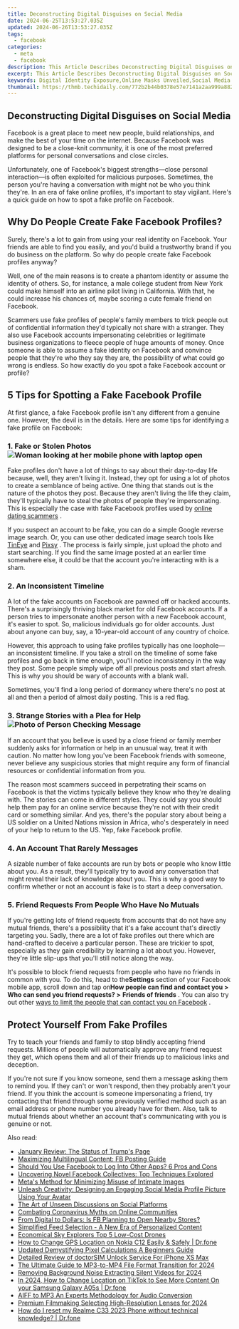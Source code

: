 ```yaml
---
title: Deconstructing Digital Disguises on Social Media
date: 2024-06-25T13:53:27.035Z
updated: 2024-06-26T13:53:27.035Z
tags:
  - facebook
categories:
  - meta
  - facebook
description: This Article Describes Deconstructing Digital Disguises on Social Media
excerpt: This Article Describes Deconstructing Digital Disguises on Social Media
keywords: Digital Identity Exposure,Online Masks Unveiled,Social Media Anonymity,Behind Screen Reality,Disguise in Digitization,Virtual Persona Insight,Cyber Self Deconstruction
thumbnail: https://thmb.techidaily.com/772b2b44b0378e57e7141a2aa999a88263926bcf3e3ae208c5af8f61bf24deca.jpg
---
```


## Deconstructing Digital Disguises on Social Media

 Facebook is a great place to meet new people, build relationships, and make the best of your time on the internet. Because Facebook was designed to be a close-knit community, it is one of the most preferred platforms for personal conversations and close circles.

 Unfortunately, one of Facebook's biggest strengths—close personal interaction—is often exploited for malicious purposes. Sometimes, the person you're having a conversation with might not be who you think they're. In an era of fake online profiles, it's important to stay vigilant. Here's a quick guide on how to spot a fake profile on Facebook.

## Why Do People Create Fake Facebook Profiles?

 Surely, there's a lot to gain from using your real identity on Facebook. Your friends are able to find you easily, and you'd build a trustworthy brand if you do business on the platform. So why do people create fake Facebook profiles anyway?

 Well, one of the main reasons is to create a phantom identity or assume the identity of others. So, for instance, a male college student from New York could make himself into an airline pilot living in California. With that, he could increase his chances of, maybe scoring a cute female friend on Facebook.

 Scammers use fake profiles of people's family members to trick people out of confidential information they'd typically not share with a stranger. They also use Facebook accounts impersonating celebrities or legitimate business organizations to fleece people of huge amounts of money. Once someone is able to assume a fake identity on Facebook and convince people that they're who they say they are, the possibility of what could go wrong is endless. So how exactly do you spot a fake Facebook account or profile?

## 5 Tips for Spotting a Fake Facebook Profile

 At first glance, a fake Facebook profile isn't any different from a genuine one. However, the devil is in the details. Here are some tips for identifying a fake profile on Facebook:

### 1\. Fake or Stolen Photos ![Woman looking at her mobile phone with laptop open](https://static1.makeuseofimages.com/wordpress/wp-content/uploads/2022/09/Woman-looking-at-her-mobile-phone-with-laptop-open.jpg)

 Fake profiles don't have a lot of things to say about their day-to-day life because, well, they aren't living it. Instead, they opt for using a lot of photos to create a semblance of being active. One thing that stands out is the nature of the photos they post. Because they aren't living the life they claim, they'll typically have to steal the photos of people they're impersonating. This is especially the case with fake Facebook profiles used by [online dating scammers](https://www.makeuseof.com/tag/spot-avoid-online-dating-scammer/) .

 If you suspect an account to be fake, you can do a simple Google reverse image search. Or, you can use other dedicated image search tools like [TinEye](http://tineye.com) and [Pixsy](http://pixsy.com) . The process is fairly simple, just upload the photo and start searching. If you find the same image posted at an earlier time somewhere else, it could be that the account you're interacting with is a sham.

### 2\. An Inconsistent Timeline

 A lot of the fake accounts on Facebook are pawned off or hacked accounts. There's a surprisingly thriving black market for old Facebook accounts. If a person tries to impersonate another person with a new Facebook account, it's easier to spot. So, malicious individuals go for older accounts. Just about anyone can buy, say, a 10-year-old account of any country of choice.

 However, this approach to using fake profiles typically has one loophole—an inconsistent timeline. If you take a stroll on the timeline of some fake profiles and go back in time enough, you'll notice inconsistency in the way they post. Some people simply wipe off all previous posts and start afresh. This is why you should be wary of accounts with a blank wall.

 Sometimes, you'll find a long period of dormancy where there's no post at all and then a period of almost daily posting. This is a red flag.

### 3\. Strange Stories with a Plea for Help ![Photo of Person Checking Message](https://static1.makeuseofimages.com/wordpress/wp-content/uploads/2022/08/maxim-ilyahov-0aRycsfH57A-unsplash.jpg)

 If an account that you believe is used by a close friend or family member suddenly asks for information or help in an unusual way, treat it with caution. No matter how long you've been Facebook friends with someone, never believe any suspicious stories that might require any form of financial resources or confidential information from you.

 The reason most scammers succeed in perpetrating their scams on Facebook is that the victims typically believe they know who they're dealing with. The stories can come in different styles. They could say you should help them pay for an online service because they're not with their credit card or something similar. And yes, there's the popular story about being a US soldier on a United Nations mission in Africa, who's desperately in need of your help to return to the US. Yep, fake Facebook profile.

### 4\. An Account That Rarely Messages

 A sizable number of fake accounts are run by bots or people who know little about you. As a result, they'll typically try to avoid any conversation that might reveal their lack of knowledge about you. This is why a good way to confirm whether or not an account is fake is to start a deep conversation.

### 5\. Friend Requests From People Who Have No Mutuals

 If you're getting lots of friend requests from accounts that do not have any mutual friends, there's a possibility that it's a fake account that's directly targeting you. Sadly, there are a lot of fake profiles out there which are hand-crafted to deceive a particular person. These are trickier to spot, especially as they gain credibility by learning a lot about you. However, they're little slip-ups that you'll still notice along the way.

 It's possible to block friend requests from people who have no friends in common with you. To do this, head to the**Settings** section of your Facebook mobile app, scroll down and tap on**How people can find and contact you >** **Who can send you friend requests? >** **Friends of friends** . You can also try out other [ways to limit the people that can contact you on Facebook](https://www.makeuseof.com/limit-people-contacting-you-facebook/) .

## Protect Yourself From Fake Profiles

 Try to teach your friends and family to stop blindly accepting friend requests. Millions of people will automatically approve any friend request they get, which opens them and all of their friends up to malicious links and deception.

 If you're not sure if you know someone, send them a message asking them to remind you. If they can't or won't respond, then they probably aren't your friend. If you think the account is someone impersonating a friend, try contacting that friend through some previously verified method such as an email address or phone number you already have for them. Also, talk to mutual friends about whether an account that's communicating with you is genuine or not.


<ins class="adsbygoogle"
     style="display:block"
     data-ad-format="autorelaxed"
     data-ad-client="ca-pub-7571918770474297"
     data-ad-slot="1223367746"></ins>



<ins class="adsbygoogle"
     style="display:block"
     data-ad-client="ca-pub-7571918770474297"
     data-ad-slot="8358498916"
     data-ad-format="auto"
     data-full-width-responsive="true"></ins>

<span class="atpl-alsoreadstyle">Also read:</span>
<div><ul>
<li><a href="https://facebook.techidaily.com/january-review-the-status-of-trumps-page/"><u>January Review: The Status of Trump's Page</u></a></li>
<li><a href="https://facebook.techidaily.com/maximizing-multilingual-content-fb-posting-guide/"><u>Maximizing Multilingual Content: FB Posting Guide</u></a></li>
<li><a href="https://facebook.techidaily.com/should-you-use-facebook-to-log-into-other-apps-6-pros-and-cons/"><u>Should You Use Facebook to Log Into Other Apps? 6 Pros and Cons</u></a></li>
<li><a href="https://facebook.techidaily.com/uncovering-novel-facebook-collectives-top-techniques-explored/"><u>Uncovering Novel Facebook Collectives: Top Techniques Explored</u></a></li>
<li><a href="https://facebook.techidaily.com/metas-method-for-minimizing-misuse-of-intimate-images/"><u>Meta's Method for Minimizing Misuse of Intimate Images</u></a></li>
<li><a href="https://facebook.techidaily.com/unleash-creativity-designing-an-engaging-social-media-profile-picture-using-your-avatar/"><u>Unleash Creativity: Designing an Engaging Social Media Profile Picture Using Your Avatar</u></a></li>
<li><a href="https://facebook.techidaily.com/the-art-of-unseen-discussions-on-social-platforms/"><u>The Art of Unseen Discussions on Social Platforms</u></a></li>
<li><a href="https://facebook.techidaily.com/combating-coronavirus-myths-on-online-communities/"><u>Combating Coronavirus Myths on Online Communities</u></a></li>
<li><a href="https://facebook.techidaily.com/from-digital-to-dollars-is-fb-planning-to-open-nearby-stores/"><u>From Digital to Dollars: Is FB Planning to Open Nearby Stores?</u></a></li>
<li><a href="https://facebook.techidaily.com/simplified-feed-selection-a-new-era-of-personalized-content/"><u>Simplified Feed Selection - A New Era of Personalized Content</u></a></li>
<li><a href="https://extra-lessons.techidaily.com/economical-sky-explorers-top-5-low-cost-drones/"><u>Economical Sky Explorers  Top 5 Low-Cost Drones</u></a></li>
<li><a href="https://location-social.techidaily.com/how-to-change-gps-location-on-nokia-c12-easily-and-safely-drfone-by-drfone-virtual-android/"><u>How to Change GPS Location on Nokia C12 Easily & Safely | Dr.fone</u></a></li>
<li><a href="https://ai-vdieo-software.techidaily.com/updated-demystifying-pixel-calculations-a-beginners-guide/"><u>Updated Demystifying Pixel Calculations A Beginners Guide</u></a></li>
<li><a href="https://ios-unlock.techidaily.com/detailed-review-of-doctorsim-unlock-service-for-iphone-xs-max-by-drfone-ios/"><u>Detailed Review of doctorSIM Unlock Service For iPhone XS Max</u></a></li>
<li><a href="https://sound-tweaking.techidaily.com/the-ultimate-guide-to-mp3-to-mp4-file-format-transition-for-2024/"><u>The Ultimate Guide to MP3-to-MP4 File Format Transition for 2024</u></a></li>
<li><a href="https://audio-shaping.techidaily.com/removing-background-noise-extracting-silent-videos-for-2024/"><u>Removing Background Noise Extracting Silent Videos for 2024</u></a></li>
<li><a href="https://location-social.techidaily.com/in-2024-how-to-change-location-on-tiktok-to-see-more-content-on-your-samsung-galaxy-a05s-drfone-by-drfone-virtual-android/"><u>In 2024, How to Change Location on TikTok to See More Content On your Samsung Galaxy A05s | Dr.fone</u></a></li>
<li><a href="https://audio-editing.techidaily.com/aiff-to-mp3-an-experts-methodology-for-audio-conversion/"><u>AIFF to MP3 An Experts Methodology for Audio Conversion</u></a></li>
<li><a href="https://extra-skills.techidaily.com/premium-filmmaking-selecting-high-resolution-lenses-for-2024/"><u>Premium Filmmaking  Selecting High-Resolution Lenses for 2024</u></a></li>
<li><a href="https://techidaily.com/how-do-i-reset-my-realme-c33-2023-phone-without-technical-knowledge-drfone-by-drfone-reset-android-reset-android/"><u>How do I reset my Realme C33 2023 Phone without technical knowledge? | Dr.fone</u></a></li>
</ul></div>
